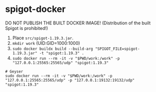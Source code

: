 # spigot-docker

DO NOT PUBLISH THE BUILT DOCKER IMAGE! (Distribution of the built Spigot is prohibited!)

1. Place `src/spigot-1.19.3.jar`.
2. `mkdir work` (UID:GID=1000:1000)
3. `sudo docker buildx build --build-arg "SPIGOT_FILE=spigot-1.19.3.jar" -t "spigot:1.19.3" .`
4. `sudo docker run --rm -it -v "$PWD/work:/work" -p "127.0.0.1:25565:25565/udp" "spigot:1.19.3"`

```shell
# Geyser
sudo docker run --rm -it -v "$PWD/work:/work" -p "127.0.0.1:25565:25565/udp" -p "127.0.0.1:19132:19132/udp" "spigot:1.19.3"
```
